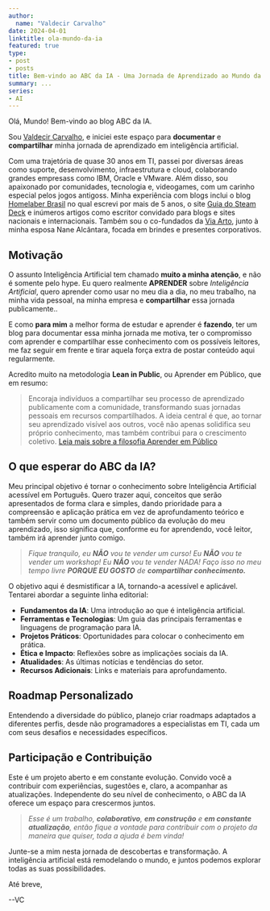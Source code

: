 ```yaml
---
author:
  name: "Valdecir Carvalho"
date: 2024-04-01
linktitle: ola-mundo-da-ia
featured: true
type:
- post
- posts
title: Bem-vindo ao ABC da IA - Uma Jornada de Aprendizado ao Mundo da Inteligência Artificial
summary: ...
series:
- AI
---
```

Olá, Mundo! Bem-vindo ao blog ABC da IA.

Sou [Valdecir Carvalho](https://valdecir.me), e iniciei este espaço para **documentar** e **compartilhar** minha jornada de aprendizado em inteligência artificial.

Com uma trajetória de quase 30 anos em TI, passei por diversas áreas como suporte, desenvolvimento, infraestrutura e cloud, colaborando grandes empresass como IBM, Oracle e VMware. Além disso, sou apaixonado por comunidades, tecnologia e, videogames, com um carinho especial pelos jogos antigoss. Minha experiência com blogs inclui o blog [Homelaber Brasil](https://homelaber.com.br) no qual escrevi por mais de 5 anos, o site [Guia do Steam Deck](https://guiadosteamdeck.com.br) e inúmeros artigos como escritor convidado para blogs e sites nacionais e internacionais. Também sou o co-fundados da [Via Arto](https://bio.viaarto.com.br), junto à minha esposa Nane Alcântara, focada em brindes e presentes corporativos.

## Motivação

O assunto Inteligência Artificial tem chamado **muito a minha atenção**, e não é somente pelo hype. Eu quero realmente **APRENDER** sobre _Inteligência Artificial_, quero aprender como usar no meu dia a dia, no meu trabalho, na minha vida pessoal, na minha empresa e **compartilhar** essa jornada publicamente..

E como **para mim** a melhor forma de estudar e aprender é **fazendo**, ter um blog para documentar essa minha jornada me motiva, ter o compromisso com aprender e compartilhar esse conhecimento com os possíveis leitores, me faz seguir em frente e tirar aquela força extra de postar conteúdo aqui regularmente.

Acredito muito na metodologia **Lean in Public**, ou Aprender em Público, que em resumo:

> Encoraja indivíduos a compartilhar seu processo de aprendizado publicamente com a comunidade, transformando suas jornadas pessoais em recursos compartilhados. A ideia central é que, ao tornar seu aprendizado visível aos outros, você não apenas solidifica seu próprio conhecimento, mas também contribui para o crescimento coletivo. [Leia mais sobre a filosofia Aprender em Público](aprenda-em-publico.md)

## O que esperar do ABC da IA?

Meu principal objetivo é tornar o conhecimento sobre Inteligência Artificial acessível em Português. Quero trazer aqui, conceitos que serão apresentados de forma clara e simples, dando prioridade para a compreensão e aplicação prática em vez de aprofundamento teórico e também servir como um documento público da evolução do meu aprendizado, isso significa que, conforme eu for aprendendo, você leitor, também irá aprender junto comigo.

> _Fique tranquilo, eu **NÃO** vou te vender um curso! Eu **NÃO** vou te vender um workshop! Eu **NÃO** vou te vender NADA! Faço isso no meu tempo livre **PORQUE EU GOSTO** de **compartilhar conhecimento.**_

O objetivo aqui é desmistificar a IA, tornando-a acessível e aplicável. Tentarei abordar a seguinte linha editorial:

- **Fundamentos da IA**: Uma introdução ao que é inteligência artificial.
- **Ferramentas e Tecnologias**: Um guia das principais ferramentas e linguagens de programação para IA.
- **Projetos Práticos**: Oportunidades para colocar o conhecimento em prática.
- **Ética e Impacto**: Reflexões sobre as implicações sociais da IA.
- **Atualidades**: As últimas notícias e tendências do setor.
- **Recursos Adicionais**: Links e materiais para aprofundamento.

## Roadmap Personalizado

Entendendo a diversidade do público, planejo criar roadmaps adaptados a diferentes perfis, desde não programadores a especialistas em TI, cada um com seus desafios e necessidades específicos.

## Participação e Contribuição

Este é um projeto aberto e em constante evolução. Convido você a contribuir com experiências, sugestões e, claro, a acompanhar as atualizações. Independente do seu nível de conhecimento, o ABC da IA oferece um espaço para crescermos juntos.

> _Esse é um trabalho, **colaborativo**, **em construção** e **em constante atualização**, então fique a vontade para contribuir com o projeto da maneira que quiser, toda a ajuda é bem vinda!_

Junte-se a mim nesta jornada de descobertas e transformação. A inteligência artificial está remodelando o mundo, e juntos podemos explorar todas as suas possibilidades.

Até breve,

--VC
